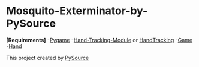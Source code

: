 # Mosquito-Exterminator-by-PySource

  **[Requirements]**
-[Pygame](https://pypi.org/project/pygame/)
-[Hand-Tracking-Module](https://pypi.org/project/Hand-Tracking-Module/) or [HandTracking](https://pypi.org/project/HandTracking/)
-[Game](https://pypi.org/project/game/)
-[Hand](https://pypi.org/project/hand/)

This project created by [PySource](https://www.youtube.com/watch?v=JrEYWFFIRG8)

